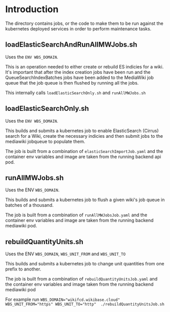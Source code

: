 # Introduction

The directory contains jobs, or the code to make them to be run against the kubernetes deployed services in order to perform maintenance tasks.

## loadElasticSearchAndRunAllMWJobs.sh

Uses the `ENV WBS_DOMAIN`.

This is an operation needed to either create or rebuild ES indicies for a wiki. It's important that after the index creation jobs have been run and the QueueSearchIndexBatches jobs have been added to the MediaWiki job queue that the job queue is then flushed by running all the jobs.

This internally calls `loadElasticSearchOnly.sh` and `runAllMWJobs.sh`


## loadElasticSearchOnly.sh

Uses the `ENV WBS_DOMAIN`.

This builds and submits a kubernetes job to enable ElasticSearch (Cirrus) search for a Wiki, create the necessary indicies and then submit jobs to the mediawiki jobqueue to populate them.

The job is built from a combination of `elasticSearchImportJob.yaml` and the container env variables and image are taken from the running backend api pod.

## runAllMWJobs.sh

Uses the ENV `WBS_DOMAIN`.

This builds and submits a kubernetes job to flush a given wiki's job queue in batches of a thousand.

The job is built from a combination of `runAllMWJobsJob.yaml` and the container env variables and image are taken from the running backend mediawiki pod.

## rebuildQuantityUnits.sh
Uses the ENV `WBS_DOMAIN`, `WBS_UNIT_FROM` and `WBS_UNIT_TO`

This builds and submits a kubernetes job to change unit quantities from one prefix to another.

The job is built from a combination of `rebuildQuantityUnitsJob.yaml` and the container env variables and image taken from the running backend mediawiki pod

For example run `WBS_DOMAIN="wikifcd.wikibase.cloud" WBS_UNIT_FROM="https" WBS_UNIT_TO="http"  ./rebuildQuantityUnitsJob.sh`
